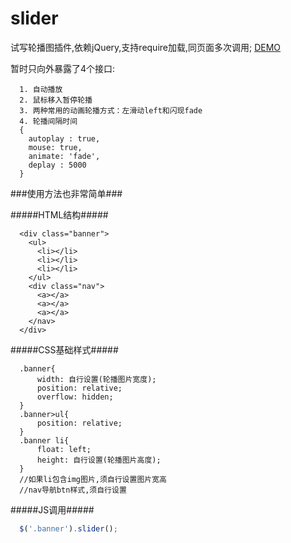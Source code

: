 # slider
试写轮播图插件,依赖jQuery,支持require加载,同页面多次调用; [DEMO](http://buynao.github.io/slider/)

暂时只向外暴露了4个接口:
```
  1. 自动播放
  2. 鼠标移入暂停轮播
  3. 两种常用的动画轮播方式：左滑动left和闪现fade
  4. 轮播间隔时间
  {
    autoplay : true,
    mouse: true,
    animate: 'fade',
    deplay : 5000
  }
```
###使用方法也非常简单###

#####HTML结构#####
```
  <div class="banner">
    <ul>
      <li></li>
      <li></li>
      <li></li>
    </ul>
    <div class="nav">
      <a></a>
      <a></a>
      <a></a>
    </nav>
  </div>
```
#####CSS基础样式#####
```
  .banner{
      width: 自行设置(轮播图片宽度); 
      position: relative; 
      overflow: hidden;
  }
  .banner>ul{
      position: relative;
  }
  .banner li{  
      float: left;
      height: 自行设置(轮播图片高度);
  }
  //如果li包含img图片,须自行设置图片宽高
  //nav导航btn样式,须自行设置
```
#####JS调用#####
```js
  $('.banner').slider();
```
